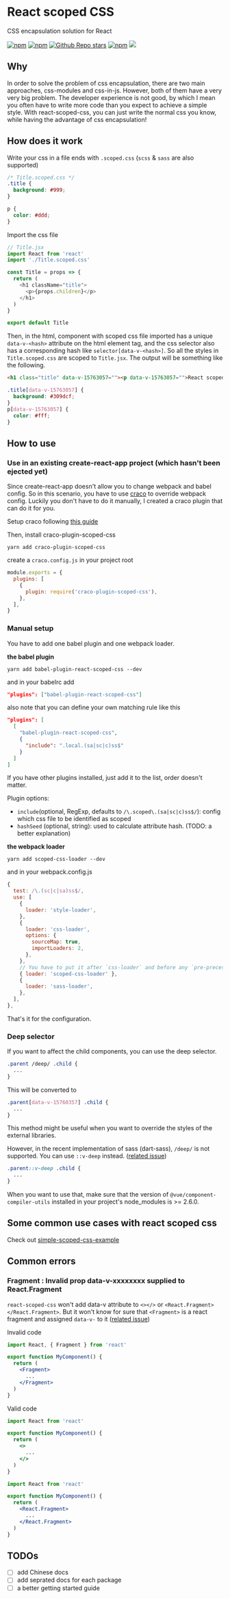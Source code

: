 # React scoped CSS 

CSS encapsulation solution for React

[![npm](https://img.shields.io/npm/v/craco-plugin-scoped-css)](https://www.npmjs.com/package/babel-plugin-react-scoped-css) [![npm](https://img.shields.io/npm/dw/babel-plugin-react-scoped-css)](https://www.npmjs.com/package/babel-plugin-react-scoped-css) [![Github Repo stars](https://img.shields.io/github/stars/gaoxiaoliangz/react-scoped-css)](https://github.com/gaoxiaoliangz/react-scoped-css) [![npm](https://img.shields.io/npm/l/react-scoped-css)](https://github.com/gaoxiaoliangz/react-scoped-css/blob/master/LICENSE) ![](https://api.travis-ci.org/gaoxiaoliangz/react-scoped-css.svg?branch=master)

## Why

In order to solve the problem of css encapsulation, there are two main approaches, css-modules and css-in-js. However, both of them have a very very big problem. The developer experience is not good, by which I mean you often have to write more code than you expect to achieve a simple style. With react-scoped-css, you can just write the normal css you know, while having the advantage of css encapsulation!

## How does it work

Write your css in a file ends with `.scoped.css` (`scss` & `sass` are also supported)

```css
/* Title.scoped.css */
.title {
  background: #999;
}

p {
  color: #ddd;
}
```

Import the css file

```js
// Title.jsx
import React from 'react'
import './Title.scoped.css'

const Title = props => {
  return (
    <h1 className="title">
      <p>{props.children}</p>
    </h1>
  )
}

export default Title
```

Then, in the html, component with scoped css file imported has a unique `data-v-<hash>` attribute on the html element tag, and the css selector also has a corresponding hash like `selector[data-v-<hash>]`. So all the styles in `Title.scoped.css` are scoped to `Title.jsx`. The output will be something like the following.

```html
<h1 class="title" data-v-15763057=""><p data-v-15763057="">React scoped CSS</p></h1>
```

```css
.title[data-v-15763057] {
  background: #309dcf;
}
p[data-v-15763057] {
  color: #fff;
}
```

## How to use

### Use in an existing create-react-app project (which hasn't been ejected yet)

Since create-react-app doesn't allow you to change webpack and babel config. So in this scenario, you have to use [craco](https://github.com/sharegate/craco) to override webpack config. Luckily you don't have to do it manually, I created a craco plugin that can do it for you.

Setup craco following [this guide](https://github.com/sharegate/craco/blob/master/packages/craco/README.md#installation)

Then, install craco-plugin-scoped-css

```
yarn add craco-plugin-scoped-css
```

create a `craco.config.js` in your project root

```js
module.exports = {
  plugins: [
    {
      plugin: require('craco-plugin-scoped-css'),
    },
  ],
}
```

### Manual setup

You have to add one babel plugin and one webpack loader.

**the babel plugin**

```
yarn add babel-plugin-react-scoped-css --dev
```

and in your babelrc add

```json
"plugins": ["babel-plugin-react-scoped-css"]
```

also note that you can define your own matching rule like this

```json
"plugins": [
  [
    "babel-plugin-react-scoped-css",
    {
      "include": ".local.(sa|sc|c)ss$"
    }
  ]
]
```

If you have other plugins installed, just add it to the list, order doesn't matter.

Plugin options:

- `include`(optional, RegExp, defaults to `/\.scoped\.(sa|sc|c)ss$/`): config which css file to be identified as scoped
- `hashSeed` (optional, string): used to calculate attribute hash. (TODO: a better explanation)

**the webpack loader**

```
yarn add scoped-css-loader --dev
```

and in your webpack.config.js

```js
{
  test: /\.(sc|c|sa)ss$/,
  use: [
    {
      loader: 'style-loader',
    },
    {
      loader: 'css-loader',
      options: {
        sourceMap: true,
        importLoaders: 2,
      },
    },
    // You have to put it after `css-loader` and before any `pre-precessing loader`
    { loader: 'scoped-css-loader' },
    {
      loader: 'sass-loader',
    },
  ],
},
```

That's it for the configuration.

### Deep selector

If you want to affect the child components, you can use the deep selector.

```css
.parent /deep/ .child {
  ...
}
```

This will be converted to

```css
.parent[data-v-15760357] .child {
  ...
}
```

This method might be useful when you want to override the styles of the external libraries.

However, in the recent implementation of sass (dart-sass), `/deep/` is not supported.
You can use `::v-deep` instead. ([related issue](https://github.com/vuejs/vue-cli/issues/3399))

```css
.parent::v-deep .child {
  ...
}
```

When you want to use that, make sure that the version of `@vue/component-compiler-utils` installed in your project's node_modules is >= 2.6.0.

## Some common use cases with react scoped css

Check out [simple-scoped-css-example](https://github.com/gaoxiaoliangz/react-scoped-css/tree/master/examples/simple)

## Common errors

### Fragment : Invalid prop data-v-xxxxxxxx supplied to React.Fragment

`react-scoped-css` won't add data-v attribute to `<></>` or `<React.Fragment></React.Fragment>`. But it won't know for sure that `<Fragment>` is a react fragment and assigned `data-v-` to it ([related issue](https://github.com/gaoxiaoliangz/react-scoped-css/issues/2))

Invalid code
```jsx
import React, { Fragment } from 'react'

export function MyComponent() {
  return (
    <Fragment>
      ...
    </Fragment>
  )
}
```

Valid code
```jsx
import React from 'react'

export function MyComponent() {
  return (
    <>
      ...
    </>
  )
}
```

```jsx
import React from 'react'

export function MyComponent() {
  return (
    <React.Fragment>
      ...
    </React.Fragment>
  )
}
```

## TODOs

- [ ] add Chinese docs
- [ ] add seprated docs for each package
- [ ] a better getting started guide
